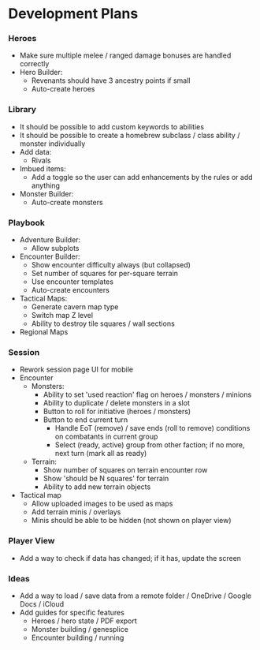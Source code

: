 # Development Plans

### Heroes

* Make sure multiple melee / ranged damage bonuses are handled correctly
* Hero Builder:
  * Revenants should have 3 ancestry points if small
  * Auto-create heroes

### Library

* It should be possible to add custom keywords to abilities
* It should be possible to create a homebrew subclass / class ability / monster individually
* Add data:
  * Rivals
* Imbued items:
  * Add a toggle so the user can add enhancements by the rules or add anything
* Monster Builder:
  * Auto-create monsters

### Playbook

* Adventure Builder:
  * Allow subplots
* Encounter Builder:
  * Show encounter difficulty always (but collapsed)
  * Set number of squares for per-square terrain
  * Use encounter templates
  * Auto-create encounters
* Tactical Maps:
  * Generate cavern map type
  * Switch map Z level
  * Ability to destroy tile squares / wall sections
* Regional Maps

### Session

* Rework session page UI for mobile
* Encounter
  * Monsters:
    * Ability to set 'used reaction' flag on heroes / monsters / minions
    * Ability to duplicate / delete monsters in a slot
    * Button to roll for initiative (heroes / monsters)
    * Button to end current turn
      * Handle EoT (remove) / save ends (roll to remove) conditions on combatants in current group
      * Select (ready, active) group from other faction; if no more, next turn (mark all as ready)
  * Terrain:
    * Show number of squares on terrain encounter row
    * Show 'should be N squares' for terrain
    * Ability to add new terrain objects
* Tactical map
  * Allow uploaded images to be used as maps
  * Add terrain minis / overlays
  * Minis should be able to be hidden (not shown on player view)

### Player View

* Add a way to check if data has changed; if it has, update the screen

### Ideas

* Add a way to load / save data from a remote folder / OneDrive / Google Docs / iCloud
* Add guides for specific features
  * Heroes / hero state / PDF export
  * Monster building / genesplice
  * Encounter building / running

